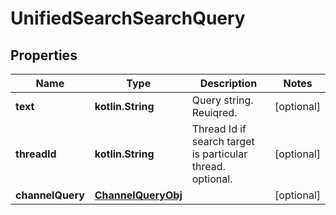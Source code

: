 
# UnifiedSearchSearchQuery

## Properties
Name | Type | Description | Notes
------------ | ------------- | ------------- | -------------
**text** | **kotlin.String** | Query string. Reuiqred. |  [optional]
**threadId** | **kotlin.String** | Thread Id if search target is particular thread. optional. |  [optional]
**channelQuery** | [**ChannelQueryObj**](ChannelQueryObj.md) |  |  [optional]



